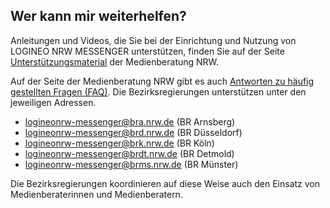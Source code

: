 ## Wer kann mir weiterhelfen?
Anleitungen und Videos, die Sie bei der Einrichtung und Nutzung von LOGINEO NRW MESSENGER unterstützen, finden Sie auf der Seite [Unterstützungsmaterial](https://www.logineo.schulministerium.nrw.de/LOGINEO-NRW/NEU-LOGINEO-NRW-Messenger/Unterstuetzungsmaterial/) der Medienberatung NRW.

Auf der Seite der Medienberatung NRW gibt es auch [Antworten zu häufig gestellten Fragen (FAQ)](https://www.logineo.schulministerium.nrw.de/LOGINEO-NRW/Neu-LOGINEO-NRW-Messenger/FAQ/).
Die Bezirksregierungen unterstützen unter den jeweiligen Adressen.

* logineonrw-messenger@bra.nrw.de (BR Arnsberg)
* logineonrw-messenger@brd.nrw.de (BR Düsseldorf)
* logineonrw-messenger@brk.nrw.de (BR Köln)
* logineonrw-messenger@brdt.nrw.de (BR Detmold)
* logineonrw-messenger@brms.nrw.de (BR Münster)

Die Bezirksregierungen koordinieren auf diese Weise auch den Einsatz von Medienberaterinnen und Medienberatern.